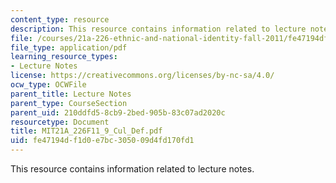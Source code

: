 ```yaml
---
content_type: resource
description: This resource contains information related to lecture notes.
file: /courses/21a-226-ethnic-and-national-identity-fall-2011/fe47194df1d0e7bc305009d4fd170fd1_MIT21A_226F11_9_Cul_Def.pdf
file_type: application/pdf
learning_resource_types:
- Lecture Notes
license: https://creativecommons.org/licenses/by-nc-sa/4.0/
ocw_type: OCWFile
parent_title: Lecture Notes
parent_type: CourseSection
parent_uid: 210ddfd5-8cb9-2bed-905b-83c07ad2020c
resourcetype: Document
title: MIT21A_226F11_9_Cul_Def.pdf
uid: fe47194d-f1d0-e7bc-3050-09d4fd170fd1
---
```

This resource contains information related to lecture notes.